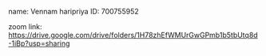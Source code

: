 name: Vennam haripriya
ID: 700755952

zoom link: https://drive.google.com/drive/folders/1H78zhEfWMUrGwGPmb1b5tbUtq8d-1iBp?usp=sharing
